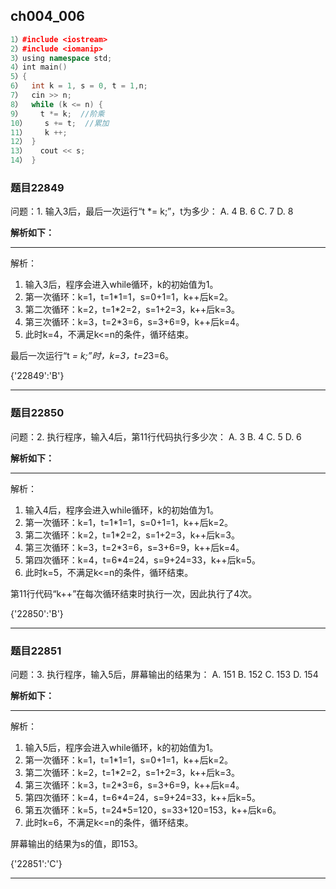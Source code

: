 ## ch004_006
``` c++
1）#include <iostream>
2）#include <iomanip>
3）using namespace std;
4）int main()
5）{
6）  int k = 1, s = 0, t = 1,n;
7）  cin >> n;
8）  while (k <= n) {
9）    t *= k;  //阶乘
10）    s += t;  //累加
11）    k ++;
12） }
13）   cout << s;
14） }

```
### 题目22849
问题：1.  输入3后，最后一次运行“t *= k;”，t为多少：
A.  4
B.  6
C.  7
D.  8


**解析如下：**

------

解析：
1. 输入3后，程序会进入while循环，k的初始值为1。
2. 第一次循环：k=1，t=1*1=1，s=0+1=1，k++后k=2。
3. 第二次循环：k=2，t=1*2=2，s=1+2=3，k++后k=3。
4. 第三次循环：k=3，t=2*3=6，s=3+6=9，k++后k=4。
5. 此时k=4，不满足k<=n的条件，循环结束。

最后一次运行“t *= k;”时，k=3，t=2*3=6。

{'22849':'B'}

------

### 题目22850
问题：2.  执行程序，输入4后，第11行代码执行多少次：
A.  3
B.  4
C.  5
D.  6


**解析如下：**

------

解析：
1. 输入4后，程序会进入while循环，k的初始值为1。
2. 第一次循环：k=1，t=1*1=1，s=0+1=1，k++后k=2。
3. 第二次循环：k=2，t=1*2=2，s=1+2=3，k++后k=3。
4. 第三次循环：k=3，t=2*3=6，s=3+6=9，k++后k=4。
5. 第四次循环：k=4，t=6*4=24，s=9+24=33，k++后k=5。
6. 此时k=5，不满足k<=n的条件，循环结束。

第11行代码“k++”在每次循环结束时执行一次，因此执行了4次。

{'22850':'B'}

------

### 题目22851
问题：3.  执行程序，输入5后，屏幕输出的结果为：
A.  151
B.  152
C.  153
D.  154


**解析如下：**

------

解析：
1. 输入5后，程序会进入while循环，k的初始值为1。
2. 第一次循环：k=1，t=1*1=1，s=0+1=1，k++后k=2。
3. 第二次循环：k=2，t=1*2=2，s=1+2=3，k++后k=3。
4. 第三次循环：k=3，t=2*3=6，s=3+6=9，k++后k=4。
5. 第四次循环：k=4，t=6*4=24，s=9+24=33，k++后k=5。
6. 第五次循环：k=5，t=24*5=120，s=33+120=153，k++后k=6。
7. 此时k=6，不满足k<=n的条件，循环结束。

屏幕输出的结果为s的值，即153。

{'22851':'C'}

------

